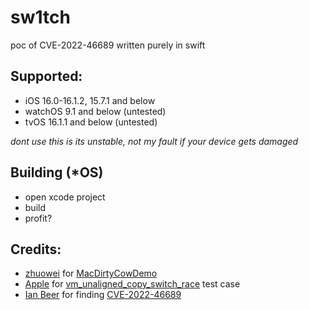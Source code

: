 # sw1tch

poc of CVE-2022-46689 written purely in swift

## Supported:
- iOS 16.0-16.1.2, 15.7.1 and below
- watchOS 9.1 and below (untested)
- tvOS 16.1.1 and below (untested)


*dont use this is its unstable, not my fault if your device gets damaged*


## Building (*OS)
- open xcode project
- build
- profit?


## Credits:
- [zhuowei](https://github.com/zhuowei/) for [MacDirtyCowDemo](https://github.com/zhuowei/MacDirtyCowDemo)
- [Apple](https://apple.com) for [vm_unaligned_copy_switch_race](https://github.com/apple-oss-distributions/xnu/blob/xnu-8792.61.2/tests/vm/vm_unaligned_copy_switch_race.c) test case
- [Ian Beer](https://twitter.com/i41nbeer) for finding [CVE-2022-46689](https://nvd.nist.gov/vuln/detail/CVE-2022-46689)

